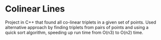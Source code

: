 # Colinear Lines

Project in C++ that found all co-linear triplets in a given set of points. Used alternative approach by finding triplets from pairs of points and using a quick sort algorithm, speeding up run time from O(n3) to O(n2) time. 

